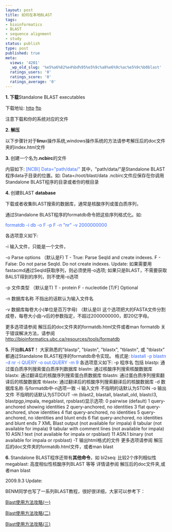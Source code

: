 ```yaml
---
layout: post
title: 如何在本地BLAST
tags:
- bioinformatics
- BLAST
- sequence alignment
- study
status: publish
type: post
published: true
meta:
  views: '4201'
  _wp_old_slug: '%e5%a6%82%e4%bd%95%e5%9c%a8%e6%9c%ac%e5%9c%b0blast'
  ratings_users: '0'
  ratings_score: '0'
  ratings_average: '0'
---
```

<strong>1. 下载</strong>Standalone BLAST executables

下载地址: <a href="http://www.ncbi.nlm.nih.gov/blast/download.shtml" target="_blank">http</a> <a href="ftp://ftp.ncbi.nih.gov/blast/executables/LATEST/" target="_blank">ftp</a>

注意下载和你的系统对应的文件

<strong>2.  解压 </strong>

以下步骤针对于<strong>linu</strong>x操作系统,windows操作系统的方法请参考解压后的doc文件夹的index.html文件

<strong>3. </strong>创建一个名为<strong>.ncbirc</strong>的文件

内容如下:
<span style="color:#3366ff;">[NCBI]
Data="path/data/"</span>
其中，"path/data/"是Standalone BLAST程序data子目录的位置。如: Data=/root/blast/data
.ncbirc文件应保存在你调用Standalone BLAST程序的目录或者你的根目录

<strong>4. </strong>创建BLAST <strong>database</strong>

下载或者收集BLAST搜索的数据库，通常是核酸序列或蛋白质序列，

通过Standalone BLAST程序的formatdb命令把这些序列格式化。如:

<span style="color:#3366ff;">formatdb -i db -o F -p F -n "nr" -v 2000000000</span>

各选项意义如下:

-i 输入文件，只能是一个文件，

-o Parse options （默认是F)
T - True: Parse SeqId and create indexes.
F - False: Do not parse SeqId. Do not create indexes.
Update: 如果需要用fastacmd通过SeqId获取序列，则必须使用-o选项;
如果只是BLAST，不需要获取BALST得到的序列，则不使用-o选项

-p 文件类型  （默认是T)
T - protein
F - nucleotide [T/F]  Optional

-n 数据库名称
不指出的话默认为输入文件名

-v 数据库每卷大小(单位是百万字母) （默认是0)
这个选项把大的FASTA文件分割成卷，每卷大小由-v后的参数指定，不超过2000000000，即20亿字母。

更多选项请参阅 解压后的doc文件夹的formatdb.html文件或者man formatdb
关于错误解决方法，请参阅<a href="http://bioinformatics.ubc.ca/resources/tools/formatdb" target="_blank">http://bioinformatics.ubc.ca/resources/tools/formatdb</a>

<strong>5. </strong>开始<strong>BLAST</strong>！
大家熟悉的"blastp", "blastn", "blastx", "tblastn", 或 "tblastx" 都通过Standalone BLAST程序的formatdb命令实现。
格式是:
<span style="color:#3366ff;">blastall -p blastn -d nr -i QUERY -o out.QUERY -m 9</span>
各选项意义如下:
-p 程序名
包括 blastp: 通过蛋白质序列搜索蛋白质序列数据库
blastn: 通过核酸序列搜索核酸数据库
blastx: 通过翻译后的核酸序列搜索蛋白质数据库
tblastn: 通过蛋白质序列搜索翻译后的核酸数据库
tblastx: 通过翻译后的核酸序列搜索翻译后的核酸数据库
-d 数据库名称
与formatdb中-n选项一致
-i 输入文件
不指明的话默认为STDIN
-o 输出文件
不指明的话默认为STDOUT
-m (blast2, blastall, blastall_old, blastcl3, blastpgp,impala, megablast, rpsblast)显示选项:
0      pairwise (default)
1      query-anchored showing identities
2      query-anchored, no identities
3      flat query-anchored, show identities
4      flat query-anchored, no identities
5      query-anchored, no identities and blunt ends
6      flat query-anchored, no identities and blunt ends
7      XML Blast output (not available for impala)
8      tabular (not available for impala)
9      tabular with comment lines (not available for impala)
10     ASN.1 text (not available for impala or rpsblast)
11     ASN.1 binary (not available for impala or rpsblast)
-T 输出html格式的文件
更多选项请参阅 解压后的doc文件夹的formatdb.html文件，或者man blast

<strong>6. </strong>Standalone BLAST程序还带有<strong>其他命令</strong>，如
bl2seq: 比较2个序列相似性
megablast: 高度相似性核酸序列BLAST
等等
详情请参阅 解压后的doc文件夹,或者man blast

2009.9.3 Update:

BENM同学也写了一系列BLAST教程，很好很详细，大家可以参考下：

<a href="http://blog.sina.com.cn/s/blog_4860086b0100f27h.html" target="_blank">Blast使用方法攻略(一)</a>

<a href="http://blog.sina.com.cn/s/blog_4860086b0100f27k.html" target="_blank">Blast使用方法攻略(二)</a>

<a href="http://blog.sina.com.cn/s/blog_4860086b0100f27m.html" target="_blank">Blast使用方法攻略(三)</a>
